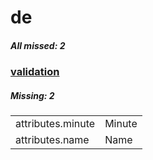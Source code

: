 # de

##### All missed: 2


### [validation](https://github.com/Laravel-Lang/attributes/blob/master/locales/de/validation.php)

##### Missing: 2

<table >
<tr><td align="left" >
attributes.minute
</td>
<td align="left" >
Minute
</td>
</tr>
<tr><td align="left" >
attributes.name
</td>
<td align="left" >
Name
</td>
</tr>

</table>


